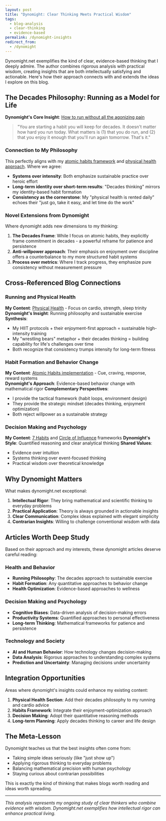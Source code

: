 ```yaml
---
layout: post
title: "Dynomight: Clear Thinking Meets Practical Wisdom"
tags:
  - blog-analysis
  - clear-thinking
  - evidence-based
permalink: /dynomight-insights
redirect_from:
  - /dynomight
---
```


Dynomight.net exemplifies the kind of clear, evidence-based thinking that I deeply admire. The author combines rigorous analysis with practical wisdom, creating insights that are both intellectually satisfying and actionable. Here's how their approach connects with and extends the ideas I explore on this blog.

## The Decades Philosophy: Running as a Model for Life

**Dynomight's Core Insight**: [How to run without all the agonizing pain](https://dynomight.net/2021/01/25/how-to-run-without-all-the-agonizing-pain/)

> "You are starting a habit you will keep for decades. It doesn't matter how hard you run today. What matters is (1) that you do run, and (2) that you enjoy it enough that you'll run again tomorrow. That's it."

### Connection to My Philosophy

This perfectly aligns with my [atomic habits framework](/habits) and [physical health approach](/physical-health). Where we agree:

- **Systems over intensity**: Both emphasize sustainable practice over heroic effort
- **Long-term identity over short-term results**: "Decades thinking" mirrors my identity-based habit formation
- **Consistency as the cornerstone**: My "physical health is rented daily" echoes their "just go, take it easy, and let time do the work"

### Novel Extensions from Dynomight

Where dynomight adds new dimensions to my thinking:

1. **The Decades Frame**: While I focus on atomic habits, they explicitly frame commitment in decades - a powerful reframe for patience and persistence
2. **Anti-willpower approach**: Their emphasis on enjoyment over discipline offers a counterbalance to my more structured habit systems
3. **Process over metrics**: Where I track progress, they emphasize pure consistency without measurement pressure

## Cross-Referenced Blog Connections

### Running and Physical Health

**My Content**: [Physical Health](/physical-health) - Focus on cardio, strength, sleep trinity
**Dynomight's Insight**: Running philosophy and sustainable exercise
**Synthesis**: 
- My HIIT protocols + their enjoyment-first approach = sustainable high-intensity training
- My "wrestling bears" metaphor + their decades thinking = building capability for life's challenges over time
- Both recognize that consistency trumps intensity for long-term fitness

### Habit Formation and Behavior Change

**My Content**: [Atomic Habits implementation](/habits) - Cue, craving, response, reward systems  
**Dynomight's Approach**: Evidence-based behavior change with mathematical rigor
**Complementary Perspectives**:
- I provide the tactical framework (habit loops, environment design)
- They provide the strategic mindset (decades thinking, enjoyment optimization)
- Both reject willpower as a sustainable strategy

### Decision Making and Psychology  

**My Content**: [7 Habits](/7-habits) and [Circle of Influence](/emotional-health) frameworks
**Dynomight's Style**: Quantified reasoning and clear analytical thinking
**Shared Values**:
- Evidence over intuition
- Systems thinking over event-focused thinking  
- Practical wisdom over theoretical knowledge

## Why Dynomight Matters

What makes dynomight.net exceptional:

1. **Intellectual Rigor**: They bring mathematical and scientific thinking to everyday problems
2. **Practical Application**: Theory is always grounded in actionable insights
3. **Clear Communication**: Complex ideas explained with elegant simplicity
4. **Contrarian Insights**: Willing to challenge conventional wisdom with data

## Articles Worth Deep Study

Based on their approach and my interests, these dynomight articles deserve careful reading:

### Health and Behavior
- **Running Philosophy**: The decades approach to sustainable exercise
- **Habit Formation**: Any quantitative approaches to behavior change
- **Health Optimization**: Evidence-based approaches to wellness

### Decision Making and Psychology
- **Cognitive Biases**: Data-driven analysis of decision-making errors
- **Productivity Systems**: Quantified approaches to personal effectiveness
- **Long-term Thinking**: Mathematical frameworks for patience and persistence

### Technology and Society
- **AI and Human Behavior**: How technology changes decision-making
- **Data Analysis**: Rigorous approaches to understanding complex systems
- **Prediction and Uncertainty**: Managing decisions under uncertainty

## Integration Opportunities

Areas where dynomight's insights could enhance my existing content:

1. **Physical Health Section**: Add their decades philosophy to my running and cardio advice
2. **Habits Framework**: Integrate their enjoyment-optimization approach
3. **Decision Making**: Adopt their quantitative reasoning methods
4. **Long-term Planning**: Apply decades thinking to career and life design

## The Meta-Lesson

Dynomight teaches us that the best insights often come from:
- Taking simple ideas seriously (like "just show up")  
- Applying rigorous thinking to everyday problems
- Balancing mathematical precision with human psychology
- Staying curious about contrarian possibilities

This is exactly the kind of thinking that makes blogs worth reading and ideas worth spreading.

---

*This analysis represents my ongoing study of clear thinkers who combine evidence with wisdom. Dynomight.net exemplifies how intellectual rigor can enhance practical living.*